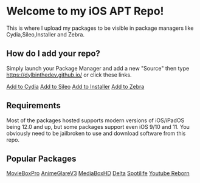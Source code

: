 # Welcome to my iOS APT Repo!

This is where I upload my packages to be visible in package managers like Cydia,Sileo,Installer and Zebra.

## How do I add your repo?

Simply launch your Package Manager and add a new "Source" then type https://dylbinthedev.github.io/ or click these links.

[Add to Cydia](cydia://url/https://cydia.saurik.com/api/share#?source=https://dylbinthedev.github.io/ "Add to Cydia")
[Add to Sileo](sileo://source/https://dylbinthedev.github.io/ "Add to Sileo")
[Add to Installer](installer://add/repo=https://dylbinthedev.github.io/ "Add to Installer")
[Add to Zebra](zbra://sources/add/https://dylbinthedev.github.io/ "Add to Zebra")

## Requirements

Most of the packages hosted supports modern versions of iOS/iPadOS being 12.0 and up, but some packages support even iOS 9/10 and 11. You obviously need to be jailbroken to use and download software from this repo.

## Popular Packages

[MovieBoxPro](cydia://url/https://cydia.saurik.com/api/share#?package=com.xd.mbp2 "MovieBoxPro")
[AnimeGlareV3](cydia://url/https://cydia.saurik.com/api/share#?package=com.bkstyle.stylzish "AnimeGlareV3")
[MediaBoxHD](cydia://url/https://cydia.saurik.com/api/share#?package=mediaplayer.box.ios3 "MediaBoxHD")
[Delta](cydia://url/https://cydia.saurik.com/api/share#?package=com.rileytestut.delta.beta.NV3R4T9ZYB "Delta Beta")
[Spotilife](cydia://url/https://cydia.saurik.com/api/share#?package=com.julioverne.spotilife "Spotilife")
[Youtube Reborn](cydia://url/https://cydia.saurik.com/api/share#?package=com.twickd.sarahh12099.youtube-reborn "YouTube Reborn")

